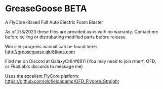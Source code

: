 # GreaseGoose BETA
A FlyCore-Based Full Auto Electric Foam Blaster

As of 2/3/2023 these files are provided as-is with no warranty. Contact me before selling or distrubuting modified parts before release.

Work-in-progress manual can be found here: http://greasegoose.gkr8tions.com

Find me on Discord at GalaxyCr8r#6911 (You may need to join r/nerf, OFD, or FluxLab's discords to message me)

Uses the excellent FlyCore platform: https://github.com/oldfieldadamg/OFD_Flycore_Straight
